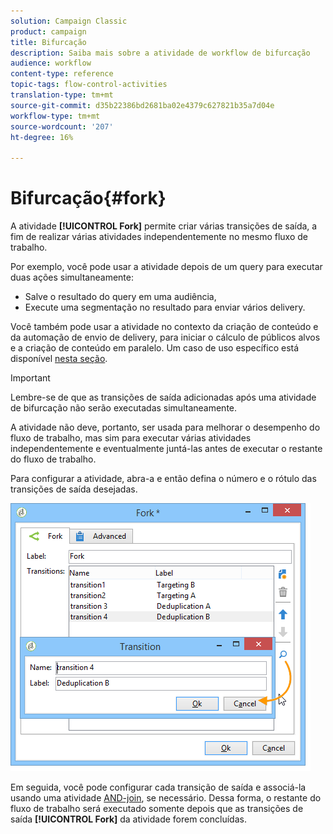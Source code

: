 ```yaml
---
solution: Campaign Classic
product: campaign
title: Bifurcação
description: Saiba mais sobre a atividade de workflow de bifurcação
audience: workflow
content-type: reference
topic-tags: flow-control-activities
translation-type: tm+mt
source-git-commit: d35b22386bd2681ba02e4379c627821b35a7d04e
workflow-type: tm+mt
source-wordcount: '207'
ht-degree: 16%

---
```



# Bifurcação{#fork}

A atividade **[!UICONTROL Fork]** permite criar várias transições de saída, a fim de realizar várias atividades independentemente no mesmo fluxo de trabalho.

Por exemplo, você pode usar a atividade depois de um query para executar duas ações simultaneamente:

* Salve o resultado do query em uma audiência,
* Execute uma segmentação no resultado para enviar vários delivery.

Você também pode usar a atividade no contexto da criação de conteúdo e da automação de envio de delivery, para iniciar o cálculo de públicos alvos e a criação de conteúdo em paralelo. Um caso de uso específico está disponível [nesta seção](../../delivery/using/automating-via-workflows.md#creating-the-delivery-and-its-content).

>[!IMPORTANT]
>
>Lembre-se de que as transições de saída adicionadas após uma atividade de bifurcação não serão executadas simultaneamente.
>
>A atividade não deve, portanto, ser usada para melhorar o desempenho do fluxo de trabalho, mas sim para executar várias atividades independentemente e eventualmente juntá-las antes de executar o restante do fluxo de trabalho.

Para configurar a atividade, abra-a e então defina o número e o rótulo das transições de saída desejadas.

![](assets/s_user_segmentation_fork.png)

Em seguida, você pode configurar cada transição de saída e associá-la usando uma atividade [AND-join](../../workflow/using/and-join.md), se necessário. Dessa forma, o restante do fluxo de trabalho será executado somente depois que as transições de saída **[!UICONTROL Fork]** da atividade forem concluídas.
